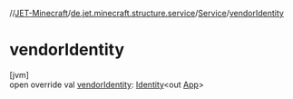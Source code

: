 //[JET-Minecraft](../../../index.md)/[de.jet.minecraft.structure.service](../index.md)/[Service](index.md)/[vendorIdentity](vendor-identity.md)

# vendorIdentity

[jvm]\
open override val [vendorIdentity](vendor-identity.md): [Identity](../../../../JET-Native/-j-e-t--native/de.jet.library.tool.smart.identification/-identity/index.md)&lt;out [App](../../de.jet.minecraft.structure.app/-app/index.md)&gt;
